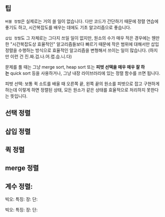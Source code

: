 ## 팁

`버블 정렬`은 실제로는 거의 쓸 일이 없습니다. 다만 코드가 간단하기 때문에 정렬 연습에 좋기도 하고, 시간복잡도를 배우는 데에도 기초 알고리즘으로 좋습니다.

`삽입 정렬`도 그 자체로는 그다지 쓰일 일이 없지만, 원소의 수가 매우 적은 경우에는 웬만한 "시간복잡도상 효율적인" 알고리즘들보다 빠르기 때문에 작은 범위에 대해서만 삽입 정렬을 수행하는 방식으로 효율적인 알고리즘을 변형해서 쓰이는 일이 많습니다. (하지만 이런 건 진.짜.겁.나.어.렵.습.니.다)

문제를 풀 때는 그냥 merge sort, heap sort 또는 **피벗 선택을 매우 매우 잘 하는** quick sort 등을 사용하거나, 그냥 내장 라이브러리에 있는 정렬 함수를 쓰면 됩니다.

피벗 선택: 보통 퀵 소트를 배울 때 오른쪽 끝, 왼쪽 끝의 원소를 피벗으로 잡고 구현하게 하는데 이렇게 하면 정렬된 상태, 모든 원소가 같은 상태를 효율적으로 처리하지 못한다는 뜻입니다.

## 선택 정렬

## 삽입 정렬

## 퀵 정렬

## merge 정렬

## 계수 정렬:

빅오:
특징:
장:
단:

빅오:
특징:
장:
단:
